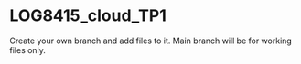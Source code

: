 # LOG8415_cloud_TP1

Create your own branch and add files to it. Main branch will be for working files only.
